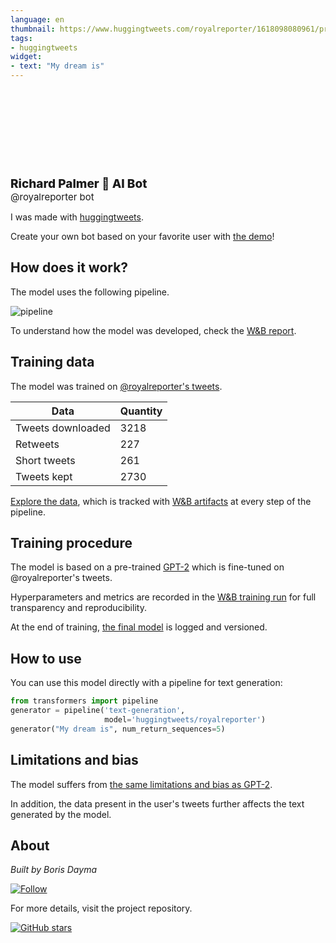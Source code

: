 ```yaml
---
language: en
thumbnail: https://www.huggingtweets.com/royalreporter/1618098080961/predictions.png
tags:
- huggingtweets
widget:
- text: "My dream is"
---
```


<div>
<div style="width: 132px; height:132px; border-radius: 50%; background-size: cover; background-image: url('https://pbs.twimg.com/profile_images/429549948/rpheadshot_400x400.jpg')">
</div>
<div style="margin-top: 8px; font-size: 19px; font-weight: 800">Richard Palmer 🤖 AI Bot </div>
<div style="font-size: 15px">@royalreporter bot</div>
</div>

I was made with [huggingtweets](https://github.com/borisdayma/huggingtweets).

Create your own bot based on your favorite user with [the demo](https://colab.research.google.com/github/borisdayma/huggingtweets/blob/master/huggingtweets-demo.ipynb)!

## How does it work?

The model uses the following pipeline.

![pipeline](https://github.com/borisdayma/huggingtweets/blob/master/img/pipeline.png?raw=true)

To understand how the model was developed, check the [W&B report](https://wandb.ai/wandb/huggingtweets/reports/HuggingTweets-Train-a-Model-to-Generate-Tweets--VmlldzoxMTY5MjI).

## Training data

The model was trained on [@royalreporter's tweets](https://twitter.com/royalreporter).

| Data | Quantity |
| --- | --- |
| Tweets downloaded | 3218 |
| Retweets | 227 |
| Short tweets | 261 |
| Tweets kept | 2730 |

[Explore the data](https://wandb.ai/wandb/huggingtweets/runs/gwih8wnv/artifacts), which is tracked with [W&B artifacts](https://docs.wandb.com/artifacts) at every step of the pipeline.

## Training procedure

The model is based on a pre-trained [GPT-2](https://huggingface.co/gpt2) which is fine-tuned on @royalreporter's tweets.

Hyperparameters and metrics are recorded in the [W&B training run](https://wandb.ai/wandb/huggingtweets/runs/o3wym6l4) for full transparency and reproducibility.

At the end of training, [the final model](https://wandb.ai/wandb/huggingtweets/runs/o3wym6l4/artifacts) is logged and versioned.

## How to use

You can use this model directly with a pipeline for text generation:

```python
from transformers import pipeline
generator = pipeline('text-generation',
                     model='huggingtweets/royalreporter')
generator("My dream is", num_return_sequences=5)
```

## Limitations and bias

The model suffers from [the same limitations and bias as GPT-2](https://huggingface.co/gpt2#limitations-and-bias).

In addition, the data present in the user's tweets further affects the text generated by the model.

## About

*Built by Boris Dayma*

[![Follow](https://img.shields.io/twitter/follow/borisdayma?style=social)](https://twitter.com/intent/follow?screen_name=borisdayma)

For more details, visit the project repository.

[![GitHub stars](https://img.shields.io/github/stars/borisdayma/huggingtweets?style=social)](https://github.com/borisdayma/huggingtweets)
